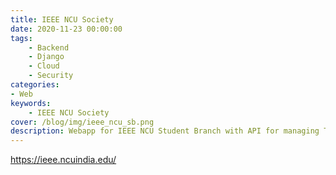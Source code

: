 ```yaml
---
title: IEEE NCU Society
date: 2020-11-23 00:00:00
tags:
    - Backend
    - Django
    - Cloud
    - Security
categories:
- Web
keywords:
    - IEEE NCU Society
cover: /blog/img/ieee_ncu_sb.png
description: Webapp for IEEE NCU Student Branch with API for managing Team, Events, Blog, etc. Hosted on cloud!
---
```


https://ieee.ncuindia.edu/